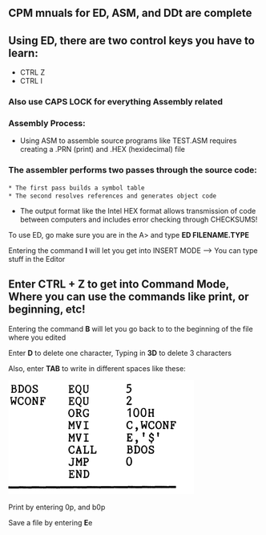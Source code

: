 ## CPM mnuals for ED, ASM, and DDt are complete 

## Using ED, there are two control keys you have to learn:
* CTRL Z
* CTRL I

### Also use CAPS LOCK for everything Assembly related


### Assembly Process:
* Using ASM to assemble source programs like TEST.ASM requires creating a .PRN (print) and .HEX (hexidecimal) file

### The assembler performs two passes through the source code:
    * The first pass builds a symbol table
    * The second resolves references and generates object code

* The output format like the Intel HEX format allows transmission of code between computers and includes error checking through CHECKSUMS!


To use ED, go make sure you are in the A> and type **ED FILENAME.TYPE**

Entering the command **I** will let you get into INSERT MODE --> You can type stuff in the Editor

## Enter CTRL + Z to get into Command Mode, Where you can use the commands like print, or beginning, etc!

Entering the command **B** will let you go back to to the beginning of the file where you edited

Enter **D** to delete one character, Typing in **3D** to delete 3 characters

Also, enter **TAB** to write in different spaces like these: 

![Alt text](image.png)

Print by entering 0p, and b0p

Save a file by entering **E**e